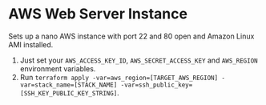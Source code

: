# AWS Web Server Instance

Sets up a nano AWS instance with port 22 and 80 open and Amazon Linux AMI installed.

1. Just set your `AWS_ACCESS_KEY_ID`, `AWS_SECRET_ACCESS_KEY` and `AWS_REGION` environment variables.
2. Run `terraform apply -var=aws_region=[TARGET_AWS_REGION] -var=stack_name=[STACK_NAME] -var=ssh_public_key=[SSH_KEY_PUBLIC_KEY_STRING]`.